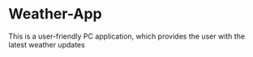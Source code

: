 # Weather-App
This is a user-friendly PC application, which provides the user with the latest weather updates
